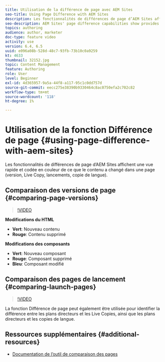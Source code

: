 ```yaml
---
title: Utilisation de la différence de page avec AEM Sites
seo-title: Using Page Difference with AEM Sites
description: Les fonctionnalités de différences de page d’AEM Sites affichent une vue rapide et codée en couleur de ce que le contenu a changé dans une page (version, Live Copy, lancements, copie de langue).
seo-description: AEM Sites' page difference capabilities show provides a quick, color-coded view of what content has changed in a page (version, live copy, launches, language copy).
topics: authoring
audience: author, marketer
doc-type: feature video
activity: use
version: 6.4, 6.5
uuid: e096a08b-528d-48c7-93fb-73b10c0a9259
kt: 4633
thumbnail: 32152.jpg
topic: Content Management
feature: Authoring
role: User
level: Beginner
exl-id: 4d365957-9a5a-44f8-a117-95c1c0dd757d
source-git-commit: eecc275e38390b9330464c8ac0750efa2c702c82
workflow-type: tm+mt
source-wordcount: '118'
ht-degree: 1%

---
```


# Utilisation de la fonction Différence de page {#using-page-difference-with-aem-sites}

Les fonctionnalités de différences de page d’AEM Sites affichent une vue rapide et codée en couleur de ce que le contenu a changé dans une page (version, Live Copy, lancements, copie de langue).

## Comparaison des versions de page {#comparing-page-versions}

>[!VIDEO](https://video.tv.adobe.com/v/32152?quality=12&learn=on)

**Modifications du HTML**

* **Vert**: Nouveau contenu
* **Rouge**: Contenu supprimé

**Modifications des composants**

* **Vert**: Nouveau composant
* **Rouge**: Composant supprimé
* **Bleu**: Composant modifié

## Comparaison des pages de lancement {#comparing-launch-pages}

>[!VIDEO](https://video.tv.adobe.com/v/17746?quality=12&learn=on)

La fonction Différence de page peut également être utilisée pour identifier la différence entre les plans directeurs et les Live Copies, ainsi que les plans directeurs et les copies de langue.

## Ressources supplémentaires {#additional-resources}

* [Documentation de l’outil de comparaison des pages](https://experienceleague.adobe.com/docs/experience-manager-65/authoring/siteandpage/page-diff.html)
